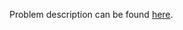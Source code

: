 Problem description can be found [here](https://www.hackerrank.com/challenges/py-the-captains-room/problem).